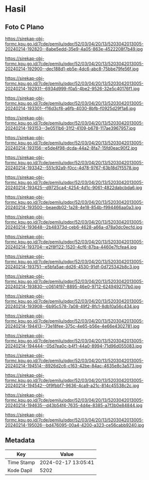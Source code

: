 # Hasil

## Foto C Plano

https://sirekap-obj-formc.kpu.go.id/7cde/pemilu/pdpr/52/03/04/20/13/5203042013005-20240214-192820--8abe5edd-35e9-4a05-863e-4522208f7b49.jpg

https://sirekap-obj-formc.kpu.go.id/7cde/pemilu/pdpr/52/03/04/20/13/5203042013005-20240214-192900--dec188d1-eb5e-4dc6-abc8-75bbe79fe56f.jpg

https://sirekap-obj-formc.kpu.go.id/7cde/pemilu/pdpr/52/03/04/20/13/5203042013005-20240214-192931--6934d999-f0a5-4be2-9526-32e5c40176f1.jpg

https://sirekap-obj-formc.kpu.go.id/7cde/pemilu/pdpr/52/03/04/20/13/5203042013005-20240214-193301--f16d3cf8-a6fb-4030-8bfb-f0925d29f1a6.jpg

https://sirekap-obj-formc.kpu.go.id/7cde/pemilu/pdpr/52/03/04/20/13/5203042013005-20240214-193153--3e0511b6-31f2-4109-b678-117ae3967957.jpg

https://sirekap-obj-formc.kpu.go.id/7cde/pemilu/pdpr/52/03/04/20/13/5203042013005-20240214-193156--e5de4f98-dcda-44a2-8fa7-15fd0eac90f2.jpg

https://sirekap-obj-formc.kpu.go.id/7cde/pemilu/pdpr/52/03/04/20/13/5203042013005-20240214-193342--551c92a9-f0cc-4d78-9767-63b18d7f5578.jpg

https://sirekap-obj-formc.kpu.go.id/7cde/pemilu/pdpr/52/03/04/20/13/5203042013005-20240214-193425--d9725ca4-4254-4d1c-9061-4822dabcbda6.jpg

https://sirekap-obj-formc.kpu.go.id/7cde/pemilu/pdpr/52/03/04/20/13/5203042013005-20240214-193500--beaedb02-1a28-4e18-854b-f994466aa0a3.jpg

https://sirekap-obj-formc.kpu.go.id/7cde/pemilu/pdpr/52/03/04/20/13/5203042013005-20240214-193648--2b48373d-ceb6-4628-a66a-d78a0dc0ecfd.jpg

https://sirekap-obj-formc.kpu.go.id/7cde/pemilu/pdpr/52/03/04/20/13/5203042013005-20240214-193704--e2f8f122-1520-4cf6-87ba-4460e7fcfea4.jpg

https://sirekap-obj-formc.kpu.go.id/7cde/pemilu/pdpr/52/03/04/20/13/5203042013005-20240214-193751--e5bfa5ae-dd26-4530-91df-0d725342b8c3.jpg

https://sirekap-obj-formc.kpu.go.id/7cde/pemilu/pdpr/52/03/04/20/13/5203042013005-20240214-193830--c0614f97-8895-46e0-9712-6249492717b0.jpg

https://sirekap-obj-formc.kpu.go.id/7cde/pemilu/pdpr/52/03/04/20/13/5203042013005-20240214-193908--6b95c578-7a08-49f2-8fc1-8db10a56c434.jpg

https://sirekap-obj-formc.kpu.go.id/7cde/pemilu/pdpr/52/03/04/20/13/5203042013005-20240214-194413--73e18fee-375c-4e65-b56e-4e66e4302781.jpg

https://sirekap-obj-formc.kpu.go.id/7cde/pemilu/pdpr/52/03/04/20/13/5203042013005-20240214-194444--05d7ea0c-b4f1-44a0-8994-71d96d055083.jpg

https://sirekap-obj-formc.kpu.go.id/7cde/pemilu/pdpr/52/03/04/20/13/5203042013005-20240214-194514--8926d2c6-c163-42be-84ac-4635e8c3a573.jpg

https://sirekap-obj-formc.kpu.go.id/7cde/pemilu/pdpr/52/03/04/20/13/5203042013005-20240214-194542--0f9fbbf7-9636-4ca9-a21c-814c45538c2c.jpg

https://sirekap-obj-formc.kpu.go.id/7cde/pemilu/pdpr/52/03/04/20/13/5203042013005-20240214-194635--d43b54f4-7635-4d4e-8385-a7f3b0e84844.jpg

https://sirekap-obj-formc.kpu.go.id/7cde/pemilu/pdpr/52/03/04/20/13/5203042013005-20240214-195026--bd476095-00a4-4200-a323-ce56cabb9240.jpg


## Metadata

| Key        | Value               |
| ---------- | ------------------- |
| Time Stamp | 2024-02-17 13:05:41 |
| Kode Dapil | 5202                |



